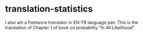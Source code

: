 # translation-statistics

I also am a freelance translator in EN-TR language pair. 
This is the translation of Chapter 1 of book on probability "In All Likelihood".
